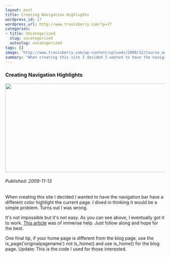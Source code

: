 ```yaml
--- 
layout: post
title: Creating Navigation Highlights
wordpress_id: 17
wordpress_url: http://www.travisberry.com/?p=17
categories: 
- title: Uncategorized
  slug: uncategorized
  autoslug: uncategorized
tags: []
image: "http://www.travisberry.com/wp-content/uploads/2009/12/Course_and_Bearing_Navigation.png"
summary: "When creating this site I decided I wanted to have the navigation bar have a different color highlight the current page. I dived in thinking it would be a simple problem. Turns out I was wrong."
---
```

<article class="post clearfix">
  <h3>Creating Navigation Highlights</h3>
  <a href="http://www.travisberry.com/wp-content/uploads/2009/12/Course_and_Bearing_Navigation.png" class="postImageLink"><img src="http://www.travisberry.com/wp-content/uploads/2009/12/Course_and_Bearing_Navigation.png" alt="" class="thumbnail alignleft" width=640 height=280 /></a>
  <h6>Published: 2009-11-13</h6>
When creating this site I decided I wanted to have the navigation bar have a different color highlight the current page. I dived in thinking it would be a simple problem. Turns out I was wrong.<!--more-->

It's not impossible but it's not easy. As you can see above, I eventually got it to work. [This article](http://www.vanseodesign.com/wordpress/hightlight-current-page-wordpress/) was of immense help. Just follow along and hope for the best.

One final tip, if your home page is different from the blog page, use the is_page('originalpagename') not is_home() and use is_home() for the blog page. Update: This is the code I used for those interested.

<script src="https://gist.github.com/1176823.js?file=highlightedNav.php"></script>
</article>
